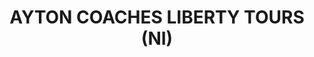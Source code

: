 ---
title: "AYTON COACHES LIBERTY TOURS (NI)"
address: "4, Woodside Heights, Derry, Co. Derry BT47 2LQ"
tel: "028 7122 0846"
county: "Derry"
category: "Zoos And Aquariums"
type: "Content"
lat: "054.9862610000"
lng: "-007.3014500000"
---